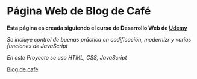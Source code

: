 # Página Web de Blog de Café
**Esta página es creada siguiendo el curso de Desarrollo Web de [Udemy](https://www.udemy.com/share/1013ea3@hnU27c5PsRKWREDKK1-5-RcyTFF93fl-JywBttEBL0qQFlhRjaQAbW_ypI2ZqLfDoA==/)**

*Se incluye control de buenas práctica en codificación, modernizr y varias funciones de JavaScript*

*En este Proyecto se usa HTML, CSS, JavaScript*


[Blog de café](https://blogdecaferomero.netlify.app/)